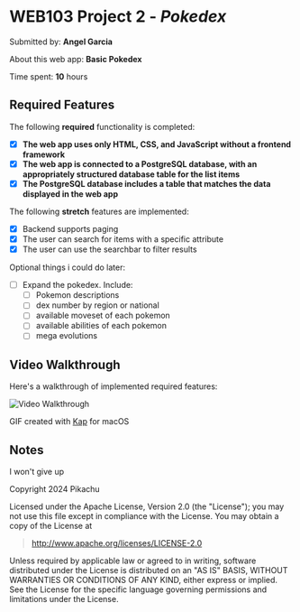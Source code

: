 # WEB103 Project 2 - *Pokedex*

Submitted by: **Angel Garcia**

About this web app: **Basic Pokedex**

Time spent: **10** hours

## Required Features

The following **required** functionality is completed:

<!-- Make sure to check off completed functionality below -->
- [x] **The web app uses only HTML, CSS, and JavaScript without a frontend framework**
- [x] **The web app is connected to a PostgreSQL database, with an appropriately structured database table for the list items**
- [x] **The PostgreSQL database includes a table that matches the data displayed in the web app**

The following **stretch** features are implemented:
- [x] Backend supports paging
- [x] The user can search for items with a specific attribute
- [x] The user can use the searchbar to filter results 

Optional things i could do later:
- [ ] Expand the pokedex. Include:
  - [ ]  Pokemon descriptions
  - [ ]  dex number by region or national
  - [ ]  available moveset of each pokemon
  - [ ]  available abilities of each pokemon
  - [ ]  mega evolutions

## Video Walkthrough

Here's a walkthrough of implemented required features:

<img src='./gif3.gif' title='Video Walkthrough' width='' alt='Video Walkthrough' />

GIF created with [Kap](https://getkap.co/) for macOS

## Notes

I won't give up

Copyright 2024 Pikachu

Licensed under the Apache License, Version 2.0 (the "License"); you may not use this file except in compliance with the License. You may obtain a copy of the License at

> http://www.apache.org/licenses/LICENSE-2.0

Unless required by applicable law or agreed to in writing, software distributed under the License is distributed on an "AS IS" BASIS, WITHOUT WARRANTIES OR CONDITIONS OF ANY KIND, either express or implied. See the License for the specific language governing permissions and limitations under the License.
